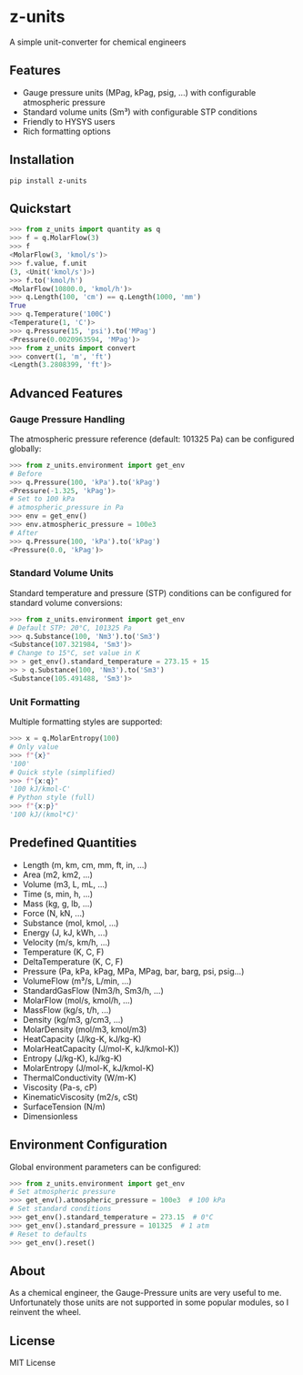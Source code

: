 # z-units

A simple unit-converter for chemical engineers

## Features

* Gauge pressure units (MPag, kPag, psig, ...) with configurable atmospheric pressure
* Standard volume units (Sm³) with configurable STP conditions
* Friendly to HYSYS users
* Rich formatting options

## Installation

```shell
pip install z-units
```

## Quickstart

```python
>>> from z_units import quantity as q
>>> f = q.MolarFlow(3)
>>> f
<MolarFlow(3, 'kmol/s')>
>>> f.value, f.unit
(3, <Unit('kmol/s')>)
>>> f.to('kmol/h')
<MolarFlow(10800.0, 'kmol/h')>
>>> q.Length(100, 'cm') == q.Length(1000, 'mm')
True
>>> q.Temperature('100C')
<Temperature(1, 'C')>
>>> q.Pressure(15, 'psi').to('MPag')
<Pressure(0.0020963594, 'MPag')>
>>> from z_units import convert
>>> convert(1, 'm', 'ft')
<Length(3.2808399, 'ft')>
```

## Advanced Features

### Gauge Pressure Handling

The atmospheric pressure reference (default: 101325 Pa) can be configured globally:

```python
>>> from z_units.environment import get_env
# Before
>>> q.Pressure(100, 'kPa').to('kPag')
<Pressure(-1.325, 'kPag')>
# Set to 100 kPa
# atmospheric_pressure in Pa
>>> env = get_env()
>>> env.atmospheric_pressure = 100e3
# After
>>> q.Pressure(100, 'kPa').to('kPag')
<Pressure(0.0, 'kPag')>
```

### Standard Volume Units

Standard temperature and pressure (STP) conditions can be configured for standard volume conversions:

```python
>>> from z_units.environment import get_env
# Default STP: 20°C, 101325 Pa
>>> q.Substance(100, 'Nm3').to('Sm3')
<Substance(107.321984, 'Sm3')>
# Change to 15°C, set value in K
>> > get_env().standard_temperature = 273.15 + 15
>> > q.Substance(100, 'Nm3').to('Sm3')
<Substance(105.491488, 'Sm3')>
```

### Unit Formatting

Multiple formatting styles are supported:

```python
>>> x = q.MolarEntropy(100)
# Only value
>>> f"{x}"
'100'
# Quick style (simplified)
>>> f"{x:q}"
'100 kJ/kmol-C'
# Python style (full)
>>> f"{x:p}"
'100 kJ/(kmol*C)'
```

## Predefined Quantities

* Length (m, km, cm, mm, ft, in, ...)
* Area (m2, km2, ...)
* Volume (m3, L, mL, ...)
* Time (s, min, h, ...)
* Mass (kg, g, lb, ...)
* Force (N, kN, ...)
* Substance (mol, kmol, ...)
* Energy (J, kJ, kWh, ...)
* Velocity (m/s, km/h, ...)
* Temperature (K, C, F)
* DeltaTemperature (K, C, F)
* Pressure (Pa, kPa, kPag, MPa, MPag, bar, barg, psi, psig...)
* VolumeFlow (m³/s, L/min, ...)
* StandardGasFlow (Nm3/h, Sm3/h, ...)
* MolarFlow (mol/s, kmol/h, ...)
* MassFlow (kg/s, t/h, ...)
* Density (kg/m3, g/cm3, ...)
* MolarDensity (mol/m3, kmol/m3)
* HeatCapacity (J/kg-K, kJ/kg-K)
* MolarHeatCapacity (J/mol-K, kJ/kmol-K))
* Entropy (J/kg-K), kJ/kg-K)
* MolarEntropy (J/mol-K, kJ/kmol-K)
* ThermalConductivity (W/m-K)
* Viscosity (Pa-s, cP)
* KinematicViscosity (m2/s, cSt)
* SurfaceTension (N/m)
* Dimensionless

## Environment Configuration

Global environment parameters can be configured:

```python
>>> from z_units.environment import get_env
# Set atmospheric pressure
>>> get_env().atmospheric_pressure = 100e3  # 100 kPa
# Set standard conditions
>>> get_env().standard_temperature = 273.15  # 0°C
>>> get_env().standard_pressure = 101325  # 1 atm
# Reset to defaults
>>> get_env().reset()
```

## About

As a chemical engineer, the Gauge-Pressure units are very useful to me. Unfortunately 
those units are not supported in some popular modules, so I reinvent the wheel.

## License

MIT License
